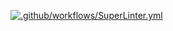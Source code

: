 
[![.github/workflows/SuperLinter.yml](https://github.com/douglaskline/trucktrackrepo/actions/workflows/SuperLinter.yml/badge.svg)](https://github.com/douglaskline/trucktrackrepo/actions/workflows/SuperLinter.yml)

